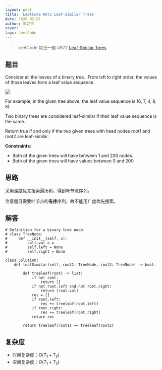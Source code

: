 ```yaml
---
layout: post
title: 'LeetCode #872 Leaf-Similar Trees'
date: 2020-02-01
author: 郑之杰
cover: ''
tags: LeetCode
---
```


> LeetCode 每日一题 #872.[Leaf-Similar Trees](https://leetcode-cn.com/problems/leaf-similar-trees/)

## 题目
Consider all the leaves of a binary tree.  From left to right order, the values of those leaves form a leaf value sequence.

![](https://s3-lc-upload.s3.amazonaws.com/uploads/2018/07/16/tree.png)

For example, in the given tree above, the leaf value sequence is (6, 7, 4, 9, 8).

Two binary trees are considered leaf-similar if their leaf value sequence is the same.

Return true if and only if the two given trees with head nodes root1 and root2 are leaf-similar.

**Constraints:**
- Both of the given trees will have between 1 and 200 nodes.
- Both of the given trees will have values between 0 and 200

## 思路
采用深度优先搜索遍历树，得到叶节点序列。

注意题目需要叶节点的**有序**序列，故不能用广度优先搜索。

## 解答
```
# Definition for a binary tree node.
# class TreeNode:
#     def __init__(self, x):
#         self.val = x
#         self.left = None
#         self.right = None

class Solution:
    def leafSimilar(self, root1: TreeNode, root2: TreeNode) -> bool:

        def treeleaf(root) -> list:
            if not root:
                return []
            if not root.left and not root.right:
                return [root.val]
            res = []
            if root.left:
                res += treeleaf(root.left)
            if root.right:
                res += treeleaf(root.right)
            return res
        
        return treeleaf(root1) == treeleaf(root2)
```

## 复杂度
- 时间复杂度：$O(T_1+T_2)$
- 空间复杂度：$O(T_1+T_2)$